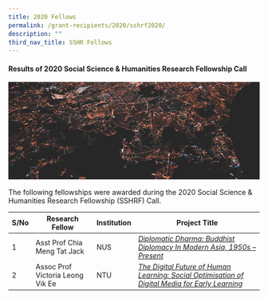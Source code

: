 ```yaml
---
title: 2020 Fellows
permalink: /grant-recipients/2020/sshrf2020/
description: ""
third_nav_title: SSHR Fellows
---
```

#### **Results of 2020 Social Science & Humanities Research Fellowship Call**
![](/images/updates2cropped.jpg)

The following fellowships were awarded during the 2020 Social Science & Humanities Research Fellowship (SSHRF) Call. 


| S/No | Research Fellow | Institution |Project Title |
| -------- | -------- | -------- | -------- |
| 1 | Asst Prof Chia Meng Tat Jack | NUS |*[Diplomatic Dharma: Buddhist Diplomacy In Modern Asia, 1950s – Present](https://www.ssrc.edu.sg/projects-awarded/research-fellowships/jack2020/)*  |
| 2 |  Assoc Prof Victoria Leong Vik Ee | NTU |*[The Digital Future of Human Learning: Social Optimisation of Digital Media for Early Learning](https://www.ssrc.edu.sg/projects-awarded/research-fellowships/victoria2020/)* |